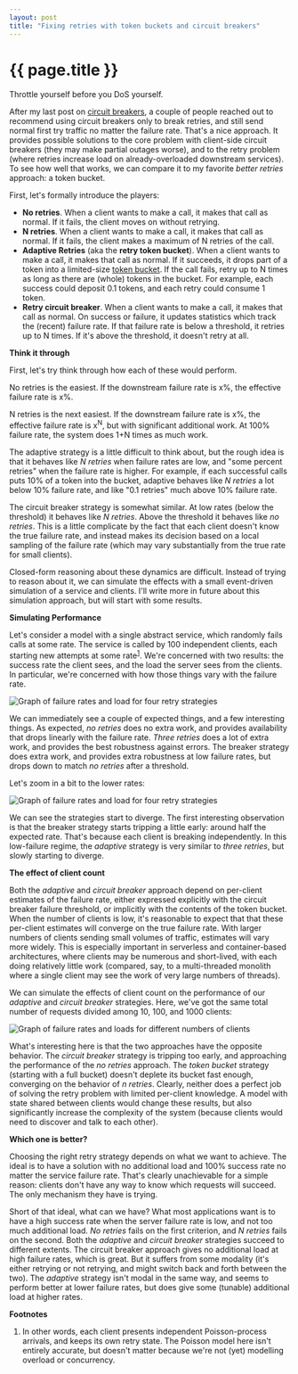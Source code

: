```yaml
---
layout: post
title: "Fixing retries with token buckets and circuit breakers"
---
```


{{ page.title }}
================

<p class="meta">Throttle yourself before you DoS yourself.</p>

After my last post on [circuit breakers](https://brooker.co.za/blog/2022/02/16/circuit-breakers.html), a couple of people reached out to recommend using circuit breakers only to break retries, and still send normal first try traffic no matter the failure rate. That's a nice approach. It provides possible solutions to the core problem with client-side circuit breakers (they may make partial outages worse), and to the retry problem (where retries increase load on already-overloaded downstream services). To see how well that works, we can compare it to my favorite *better retries* approach: a token bucket.

First, let's formally introduce the players:

* **No retries**. When a client wants to make a call, it makes that call as normal. If it fails, the client moves on without retrying.
* **N retries**. When a client wants to make a call, it makes that call as normal. If it fails, the client makes a maximum of N retries of the call.
* **Adaptive Retries** (aka the **retry token bucket**). When a client wants to make a call, it makes that call as normal. If it succeeds, it drops part of a token into a limited-size [token bucket](https://en.wikipedia.org/wiki/Token_bucket). If the call fails, retry up to N times as long as there are (whole) tokens in the bucket. For example, each success could deposit 0.1 tokens, and each retry could consume 1 token.
* **Retry circuit breaker**. When a client wants to make a call, it makes that call as normal. On success or failure, it updates statistics which track the (recent) failure rate. If that failure rate is below a threshold, it retries up to N times. If it's above the threshold, it doesn't retry at all.

**Think it through**

First, let's try think through how each of these would perform.

No retries is the easiest. If the downstream failure rate is x%, the effective failure rate is x%.

N retries is the next easiest. If the downstream failure rate is x%, the effective failure rate is x<sup>N</sup>, but with significant additional work. At 100% failure rate, the system does 1+N times as much work.

The adaptive strategy is a little difficult to think about, but the rough idea is that it behaves like *N retries* when failure rates are low, and "some percent retries" when the failure rate is higher. For example, if each successful calls puts 10% of a token into the bucket, adaptive behaves like *N retries* a lot below 10% failure rate, and like "0.1 retries" much above 10% failure rate.

The circuit breaker strategy is somewhat similar. At low rates (below the threshold) it behaves like *N retries*. Above the threshold it behaves like *no retries*. This is a little complicate by the fact that each client doesn't know the true failure rate, and instead makes its decision based on a local sampling of the failure rate (which may vary substantially from the true rate for small clients).

Closed-form reasoning about these dynamics are difficult. Instead of trying to reason about it, we can simulate the effects with a small event-driven simulation of a service and clients. I'll write more in future about this simulation approach, but will start with some results.

**Simulating Performance**

Let's consider a model with a single abstract service, which randomly fails calls at some rate. The service is called by 100 independent clients, each starting new attempts at some rate<sup>[1](#foot1)</sup>. We're concerned with two results: the success rate the client sees, and the load the server sees from the clients. In particular, we're concerned with how those things vary with the failure rate.

![Graph of failure rates and load for four retry strategies](https://mbrooker-blog-images.s3.amazonaws.com/retry_simulation_results.png)

We can immediately see a couple of expected things, and a few interesting things. As expected, *no retries* does no extra work, and provides availability that drops linearly with the failure rate. *Three retries* does a lot of extra work, and provides the best robustness against errors. The breaker strategy does extra work, and provides extra robustness at low failure rates, but drops down to match *no retries* after a threshold.

Let's zoom in a bit to the lower rates:

![Graph of failure rates and load for four retry strategies](https://mbrooker-blog-images.s3.amazonaws.com/retry_simulation_results_zoomed.png)

We can see the strategies start to diverge. The first interesting observation is that the breaker strategy starts tripping a little early: around half the expected rate. That's because each client is breaking independently. In this low-failure regime, the *adaptive* strategy is very similar to *three retries*, but slowly starting to diverge.

**The effect of client count**

Both the *adaptive* and *circuit breaker* approach depend on per-client estimates of the failure rate, either expressed explicitly with the circuit breaker failure threshold, or implicitly with the contents of the token bucket. When the number of clients is low, it's reasonable to expect that that these per-client estimates will converge on the true failure rate. With larger numbers of clients sending small volumes of traffic, estimates will vary more widely. This is especially important in serverless and container-based architectures, where clients may be numerous and short-lived, with each doing relatively little work (compared, say, to a multi-threaded monolith where a single client may see the work of very large numbers of threads).

We can simulate the effects of client count on the performance of our *adaptive* and *circuit breaker* strategies. Here, we've got the same total number of requests divided among 10, 100, and 1000 clients:

![Graph of failure rates and loads for different numbers of clients](https://mbrooker-blog-images.s3.amazonaws.com/retry_simulation_results_clients.png)

What's interesting here is that the two approaches have the opposite behavior. The *circuit breaker* strategy is tripping too early, and approaching the performance of the *no retries* approach. The *token bucket* strategy (starting with a full bucket) doesn't deplete its bucket fast enough, converging on the behavior of *n retries*. Clearly, neither does a perfect job of solving the retry problem with limited per-client knowledge. A model with state shared between clients would change these results, but also significantly increase the complexity of the system (because clients would need to discover and talk to each other).

**Which one is better?**

Choosing the right retry strategy depends on what we want to achieve. The ideal is to have a solution with no additional load and 100% success rate no matter the service failure rate. That's clearly unachievable for a simple reason: clients don't have any way to know which requests will succeed. The only mechanism they have is trying.

Short of that ideal, what can we have? What most applications want is to have a high success rate when the server failure rate is low, and not too much additional load. *No retries* fails on the first criterion, and *N retries* fails on the second. Both the *adaptive* and *circuit breaker* strategies succeed to different extents. The circuit breaker approach gives no additional load at high failure rates, which is great. But it suffers from some modality (it's either retrying or not retrying, and might switch back and forth between the two). The *adaptive* strategy isn't modal in the same way, and seems to perform better at lower failure rates, but does give some (tunable) additional load at higher rates.

**Footnotes**

 1. <a name="foot1"></a> In other words, each client presents independent Poisson-process arrivals, and keeps its own retry state. The Poisson model here isn't entirely accurate, but doesn't matter because we're not (yet) modelling overload or concurrency.
